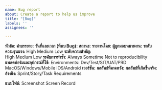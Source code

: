 ```yaml
---
name: Bug report
about: Create a report to help us improve
title: "[Bug]"
labels: ''
assignees: ''

---
```


**หัวข้อ:**
**คำบรรยาย:**
**วันที่และเวลา (ที่พบ Bug):**
**สถานะ:**
**รายงานโดย:**
**ผู้ถูกมอบหมายงาน:**
**ระดับความรุนแรง:**
High
Medium
Low
**ระดับความสำคัญ:**  
High
Medium
Low
**ระดับการทำซ้ำ:**
Always
Sometime
Not to reproducibility						
**แพลตฟอร์มและอุปกรณ์ที่ใช้:**
Environments: Dev/Test/SIT/UAT/PRD
MacOS/Windows/Mobile iOS/Android
**เวอร์ชั่น:**
**ผลลัพธ์ที่คาดหวัง:** 
**ผลลัพธ์ที่เกิดขึ้นจริง:**
**อ้างอิง:**
Sprint/Story/Task
Requirements

**แนบไฟล์:**
Screenshot
Screen Record
